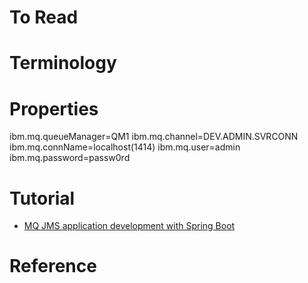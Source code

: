 # To Read

# Terminology

# Properties
ibm.mq.queueManager=QM1
ibm.mq.channel=DEV.ADMIN.SVRCONN
ibm.mq.connName=localhost(1414)
ibm.mq.user=admin
ibm.mq.password=passw0rd

# Tutorial
* [MQ JMS application development with Spring Boot](https://developer.ibm.com/tutorials/mq-jms-application-development-with-spring-boot/)


# Reference
